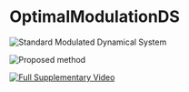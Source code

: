 # OptimalModulationDS

![Standard Modulated Dynamical System](https://github.com/epfl-lasa/OptimalModulationDS/assets/22716499/1350e3e4-c0d4-47fd-9700-186dd911f53a)

![Proposed method](https://github.com/epfl-lasa/OptimalModulationDS/assets/22716499/141867f3-3562-4abf-9efb-2aea109cc260)


[![Full Supplementary Video](http://img.youtube.com/vi/PmbGwdXiWOc/0.jpg)](https://www.youtube.com/watch?v=PmbGwdXiWOc)
